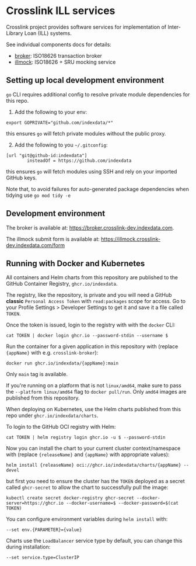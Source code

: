 # Crosslink ILL services

Crosslink project provides software services for implementation of Inter-Library Loan (ILL) systems.

See individual components docs for details:

* [broker](broker/README.md): ISO18626 transaction broker
* [illmock](illmock/README.md): ISO18626 + SRU mocking service

## Setting up local development environment

`go` CLI requires additional config to resolve private module dependencies for this repo.

1. Add the following to your env:

```
export GOPRIVATE="github.com/indexdata/*"
```

this ensures `go` will fetch private modules without the public proxy.

2. Add the following to you `~/.gitconfig`:

```
[url "git@github-id:indexdata"]
        insteadOf = https://github.com/indexdata
```

this ensures `go` will fetch modules using SSH and rely on your imported GitHub keys.

Note that, to avoid failures for auto-generated package dependencies when tidying use `go mod tidy -e`

## Development environment

The broker is available at: https://broker.crosslink-dev.indexdata.com.

The illmock submit form is available at: https://illmock.crosslink-dev.indexdata.com/form

## Running with Docker and Kubernetes

All containers and Helm charts from this repository are published to the GitHub Container Registry,
`ghcr.io/indexdata`.

The registry, like the repository, is private and you will need a GitHub __classic__
`Personal Access Token` with `read:packages` scope for access.
Go to your Profile Settings > Developer Settings to get it and save it a file called `TOKEN`.

Once the token is issued, login to the registry with with the `docker` CLI:

```
cat TOKEN | docker login ghcr.io --password-stdin --username $
```

Run the container for a given application in this repository with (replace `{appName}` with e.g. `crosslink-broker`):

```
docker run ghcr.io/indexdata/{appName}:main
```

Only `main` tag is available.

If you're running on a platform that is not `linux/amd64`, make sure to pass the `--platform linux/amd64` flag to `docker pull/run`.
Only `amd64` images are published from this repository.

When deploying on Kubernetes, use the Helm charts published from this repo under `ghcr.io/indexdata/charts`.

To login to the GitHub OCI registry with Helm:

```
cat TOKEN | helm registry login ghcr.io -u $ --password-stdin
```

Now you can install the chart to your current cluster context/namespace with (replace `{releaseName}` and `{appName}` with appropriate values):

```
helm install {releaseName} oci://ghcr.io/indexdata/charts/{appName} --devel
```

but first you need to ensure the cluster has the `TOKEN` deployed as a secret called
`ghcr-secret` to allow the chart to successfully pull the image:

```
kubectl create secret docker-registry ghcr-secret --docker-server=https://ghcr.io --docker-username=$ --docker-password=$(cat TOKEN)
```

You can configure environment variables during `helm install` with:

```
--set env.{PARAMETER}={value}
```

Charts use the `LoadBalancer` service type by default, you can change this during installation:

```
--set service.type=ClusterIP
```
